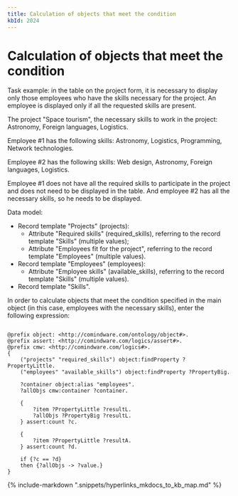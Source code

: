 ```yaml
---
title: Calculation of objects that meet the condition
kbId: 2024
---
```



# Calculation of objects that meet the condition

Task example: in the table on the project form, it is necessary to display only those employees who have the skills necessary for the project. An employee is displayed only if all the requested skills are present.

The project "Space tourism", the necessary skills to work in the project: Astronomy, Foreign languages, Logistics.

Employee #1 has the following skills: Astronomy, Logistics, Programming, Network technologies.

Employee #2 has the following skills: Web design, Astronomy, Foreign languages, Logistics.

Employee #1 does not have all the required skills to participate in the project and does not need to be displayed in the table. And employee #2 has all the necessary skills, so he needs to be displayed.

Data model:

- Record template "Projects" (projects):
  - Attribute "Required skills" (required\_skills), referring to the record template "Skills" (multiple values);
  - Attribute "Employees fit for the project", referring to the record template "Employees" (multiple values).
- Record template "Employees" (employees):
  - Attribute "Employee skills" (available\_skills), referring to the record template "Skills" (multiple values).
- Record template "Skills".

In order to calculate objects that meet the condition specified in the main object (in this case, employees with the necessary skills), enter the following expression:

```

@prefix object: <http://comindware.com/ontology/object#>.
@prefix assert: <http://comindware.com/logics/assert#>.
@prefix cmw: <http://comindware.com/logics#>.
{
    ("projects" "required_skills") object:findProperty ?PropertyLittle. 
    ("employees" "available_skills") object:findProperty ?PropertyBig.

    ?container object:alias "employees". 
    ?allObjs cmw:container ?container.

    {
        ?item ?PropertyLittle ?resultL.
        ?allObjs ?PropertyBig ?resultL.
    } assert:count ?c.

    {
        ?item ?PropertyLittle ?resultA.
    } assert:count ?d.
    
    if {?c == ?d}
    then {?allObjs -> ?value.}
}

```

{% include-markdown ".snippets/hyperlinks_mkdocs_to_kb_map.md" %}
